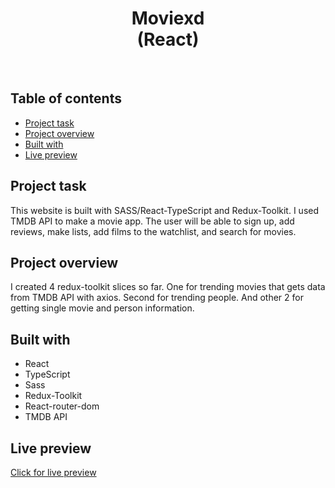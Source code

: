 <h1 align="center">
  Moviexd <br/> 
  (React)
</h1>
<br>

## Table of contents

- [Project task](#project-task)
- [Project overview](#project-overview)
- [Built with](#built-with)
- [Live preview](#live-preview)

## Project task

This website is built with SASS/React-TypeScript and Redux-Toolkit. I used TMDB API to make a movie app. The user will be able to sign up, add reviews, make lists, add films to the watchlist, and search for movies.

## Project overview

I created 4 redux-toolkit slices so far. One for trending movies that gets data from TMDB API with axios. Second for trending people. And other 2 for getting single movie and person information.

## Built with

- React
- TypeScript
- Sass
- Redux-Toolkit
- React-router-dom
- TMDB API

## Live preview

[Click for live preview](https://jeko10.github.io/Movie-recommendations/)
